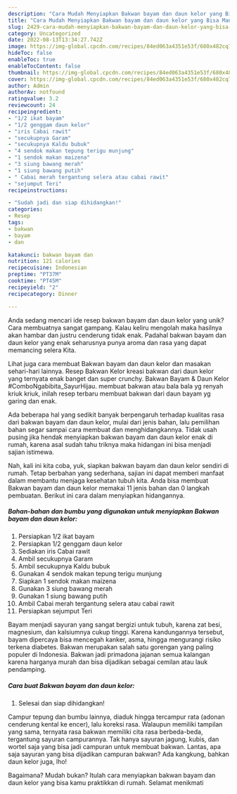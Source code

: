 ```yaml
---
description: "Cara Mudah Menyiapkan Bakwan bayam dan daun kelor yang Bisa Manjain Lidah"
title: "Cara Mudah Menyiapkan Bakwan bayam dan daun kelor yang Bisa Manjain Lidah"
slug: 2429-cara-mudah-menyiapkan-bakwan-bayam-dan-daun-kelor-yang-bisa-manjain-lidah
category: Uncategorized
date: 2022-08-13T13:34:27.742Z
image: https://img-global.cpcdn.com/recipes/84ed063a4351e53f/680x482cq70/bakwan-bayam-dan-daun-kelor-foto-resep-utama.jpg
hideToc: false
enableToc: true
enableTocContent: false
thumbnail: https://img-global.cpcdn.com/recipes/84ed063a4351e53f/680x482cq70/bakwan-bayam-dan-daun-kelor-foto-resep-utama.jpg
cover: https://img-global.cpcdn.com/recipes/84ed063a4351e53f/680x482cq70/bakwan-bayam-dan-daun-kelor-foto-resep-utama.jpg
author: Admin
authorAv: notfound
ratingvalue: 3.2
reviewcount: 24
recipeingredient:
- "1/2 ikat bayam"
- "1/2 genggam daun kelor"
- "iris Cabai rawit"
- "secukupnya Garam"
- "secukupnya Kaldu bubuk"
- "4 sendok makan tepung terigu munjung"
- "1 sendok makan maizena"
- "3 siung bawang merah"
- "1 siung bawang putih"
- " Cabai merah tergantung selera atau cabai rawit"
- "sejumput Teri"
recipeinstructions:

- "Sudah jadi dan siap dihidangkan!"
categories:
- Resep
tags:
- bakwan
- bayam
- dan

katakunci: bakwan bayam dan 
nutrition: 121 calories
recipecuisine: Indonesian
preptime: "PT37M"
cooktime: "PT45M"
recipeyield: "2"
recipecategory: Dinner

---
```





Anda sedang mencari ide resep bakwan bayam dan daun kelor yang unik? Cara membuatnya sangat gampang. Kalau keliru mengolah maka hasilnya akan hambar dan justru cenderung tidak enak. Padahal bakwan bayam dan daun kelor yang enak seharusnya punya aroma dan rasa yang dapat memancing selera Kita.





Lihat juga cara membuat Bakwan bayam dan daun kelor dan masakan sehari-hari lainnya. Resep Bakwan Kelor kreasi bakwan dari daun kelor yang ternyata enak banget dan super crunchy. Bakwan Bayam &amp; Daun Kelor #ComboNgabibita_SayurHijau. membuat bakwan atau bala bala yg renyah kriuk kriuk, inilah resep terbaru membuat bakwan dari daun bayam yg garing dan enak.

Ada beberapa hal yang sedikit banyak berpengaruh terhadap kualitas rasa dari bakwan bayam dan daun kelor, mulai dari jenis bahan, lalu pemilihan bahan segar sampai cara membuat dan menghidangkannya. Tidak usah pusing jika hendak menyiapkan bakwan bayam dan daun kelor enak di rumah, karena asal sudah tahu triknya maka hidangan ini bisa menjadi sajian istimewa.






Nah, kali ini kita coba, yuk, siapkan bakwan bayam dan daun kelor sendiri di rumah. Tetap berbahan yang sederhana, sajian ini dapat memberi manfaat dalam membantu menjaga kesehatan tubuh kita. Anda bisa membuat Bakwan bayam dan daun kelor memakai 11 jenis bahan dan 0 langkah pembuatan. Berikut ini cara dalam menyiapkan hidangannya.

<!--inarticleads1-->

##### Bahan-bahan dan bumbu yang digunakan untuk menyiapkan Bakwan bayam dan daun kelor:

1. Persiapkan 1/2 ikat bayam
1. Persiapkan 1/2 genggam daun kelor
1. Sediakan iris Cabai rawit
1. Ambil secukupnya Garam
1. Ambil secukupnya Kaldu bubuk
1. Gunakan 4 sendok makan tepung terigu munjung
1. Siapkan 1 sendok makan maizena
1. Gunakan 3 siung bawang merah
1. Gunakan 1 siung bawang putih
1. Ambil  Cabai merah tergantung selera atau cabai rawit
1. Persiapkan sejumput Teri


Bayam menjadi sayuran yang sangat bergizi untuk tubuh, karena zat besi, magnesium, dan kalsiumnya cukup tinggi. Karena kandungannya tersebut, bayam dipercaya bisa mencegah kanker, asma, hingga mengurangi risiko terkena diabetes. Bakwan merupakan salah satu gorengan yang paling populer di Indonesia. Bakwan jadi primadona jajanan semua kalangan karena harganya murah dan bisa dijadikan sebagai cemilan atau lauk pendamping. 

<!--inarticleads2-->

##### Cara buat Bakwan bayam dan daun kelor:


1. Selesai dan siap dihidangkan!

Campur tepung dan bumbu lainnya, diaduk hingga tercampur rata (adonan cenderung kental ke encer), lalu koreksi rasa. Walaupun memiliki tampilan yang sama, ternyata rasa bakwan memiliki cita rasa berbeda-beda, tergantung sayuran campurannya. Tak hanya sayuran jagung, kubis, dan wortel saja yang bisa jadi campuran untuk membuat bakwan. Lantas, apa saja sayuran yang bisa dijadikan campuran bakwan? Ada kangkung, bahkan daun kelor juga, lho! 

Bagaimana? Mudah bukan? Itulah cara menyiapkan bakwan bayam dan daun kelor yang bisa kamu praktikkan di rumah. Selamat menikmati
